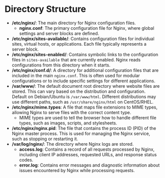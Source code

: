 # Directory Structure

- **/etc/nginx/**: The main directory for Nginx configuration files.
  - **nginx.conf**: The primary configuration file for Nginx, where global settings and server blocks are defined.
- **/etc/nginx/sites-available/**: Contains configuration files for individual sites, virtual hosts, or applications. Each file typically represents a server block.
- **/etc/nginx/sites-enabled/**: Contains symbolic links to the configuration files in `sites-available` that are currently enabled. Nginx reads configurations from this directory when it starts.
- **/etc/nginx/conf.d/**: A directory for additional configuration files that are included in the main `nginx.conf`. This is often used for modular configurations or to include specific settings for different applications.
- **/var/www/**: The default document root directory where website files are stored. This can vary based on the distribution and configuration. Default on Debian/Ubuntu is `/var/www/html`. Different distributions may use different paths, such as `/usr/share/nginx/html` on CentOS/RHEL.
- **/etc/nginx/mime.types**: A file that maps file extensions to MIME types, allowing Nginx to serve files with the correct content type.
  - MIME types are used to tell the browser how to handle different file types, such as images, scripts, and stylesheets.
- **/etc/nginx/nginx.pid**: The file that contains the process ID (PID) of the Nginx master process. This is used for managing the Nginx service, such as stopping or restarting it.
- **/var/log/nginx/**: The directory where Nginx logs are stored.
  - **access.log**: Contains a record of all requests processed by Nginx, including client IP addresses, requested URLs, and response status codes.
  - **error.log**: Contains error messages and diagnostic information about issues encountered by Nginx while processing requests.
